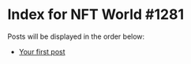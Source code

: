 # Index for NFT World #1281
Posts will be displayed in the order below:

- [Your first post](./001-first.md)

